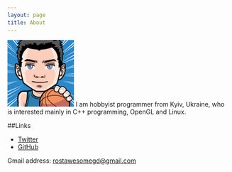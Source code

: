 ```yaml
---
layout: page
title: About
---
```


![Avatar](/public/avatar.png)
I am hobbyist programmer from Kyiv, Ukraine, who is interested mainly in C++ programming, OpenGL and Linux.

##Links
* [Twitter](https://twitter.com/RostakaGmfun)
* [GitHub](https://github.com/RostakaGmfun)

Gmail address: rostawesomegd@gmail.com
